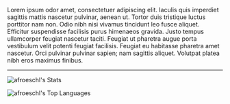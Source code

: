 Lorem ipsum odor amet, consectetuer adipiscing elit. Iaculis quis imperdiet sagittis mattis nascetur pulvinar, aenean ut. Tortor duis tristique luctus porttitor nam non. Odio nibh nisi vivamus tincidunt leo fusce aliquet. Efficitur suspendisse facilisis purus himenaeos gravida. Justo tempus ullamcorper feugiat nascetur taciti. Feugiat ut pharetra augue porta vestibulum velit potenti feugiat facilisis. Feugiat eu habitasse pharetra amet nascetur. Orci pulvinar pulvinar sapien; nam sagittis aliquet. Volutpat platea nibh eros maximus finibus.

<hr>

![afroeschl's Stats](https://github-readme-stats.vercel.app/api?username=afroeschl&theme=gruvbox&show_icons=true&hide_border=false&count_private=true)

![afroeschl's Top Languages](https://github-readme-stats.vercel.app/api/top-langs/?username=afroeschl&theme=gruvbox&show_icons=true&hide_border=false&layout=compact)
